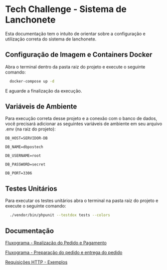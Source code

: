 
# Tech Challenge - Sistema de Lanchonete

Esta documentação tem o intuito de orientar sobre a configuração e utilização correta do sistema de lanchonete.


## Configuração de Imagem e Containers Docker

Abra o terminal dentro da pasta raiz do projeto e execute o seguinte comando: 

```bash
  docker-compose up -d
```
E aguarde a finalização da execução. 




## Variáveis de Ambiente

Para execução correta desse projeto e a conexão com o banco de dados, você precisará adicionar as seguintes variáveis de ambiente em seu arquivo .env (na raiz do projeto):

`DB_HOST=SERVIDOR-DB`

`DB_NAME=dbpostech`

`DB_USERNAME=root`

`DB_PASSWORD=secret`

`DB_PORT=3306`



## Testes Unitários

Para executar os testes unitários abra o terminal na pasta raiz do projeto e execute o seguinte comando:

```bash
  ./vendor/bin/phpunit --testdox tests --colors
```


## Documentação

[Fluxograma - Realização do Pedido e Pagamento](https://miro.com/app/board/uXjVMAbdRp0=/?share_link_id=567814725228)

[Fluxograma - Preparação do pedido e entrega do pedido](https://miro.com/app/board/uXjVMAaDj1g=/?share_link_id=766010607812)

[Requisições HTTP - Exemplos](https://documenter.getpostman.com/view/14275027/2s93zCXzjp)
